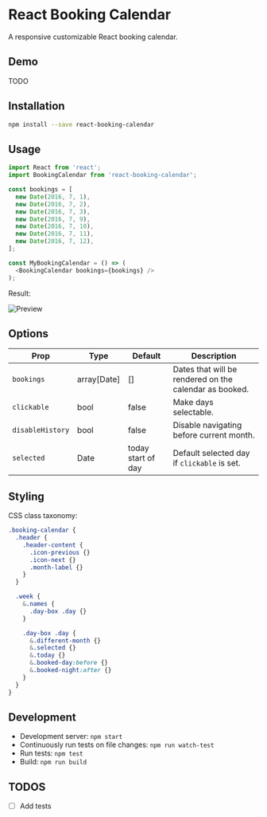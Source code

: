 # React Booking Calendar

A responsive customizable React booking calendar.

## Demo

TODO

## Installation

```bash
npm install --save react-booking-calendar
```

## Usage

```js
import React from 'react';
import BookingCalendar from 'react-booking-calendar';

const bookings = [
  new Date(2016, 7, 1),
  new Date(2016, 7, 2),
  new Date(2016, 7, 3),
  new Date(2016, 7, 9),
  new Date(2016, 7, 10),
  new Date(2016, 7, 11),
  new Date(2016, 7, 12),
];

const MyBookingCalendar = () => (
  <BookingCalendar bookings={bookings} />
);
```

Result:

![Preview](https://github.com/kristijanbambir/react-booking-calendar/blob/master/preview.png?raw=true)

## Options

| Prop             | Type        | Default            | Description                                            |
| ---------------- | ----------- | ------------------ | ------------------------------------------------------ |
| `bookings`       | array[Date] | []                 | Dates that will be rendered on the calendar as booked. |
| `clickable`      | bool        | false              | Make days selectable.                                  |
| `disableHistory` | bool        | false              | Disable navigating before current month.               |
| `selected`       | Date        | today start of day | Default selected day if `clickable` is set.            |

## Styling

CSS class taxonomy:

```sass
.booking-calendar {
  .header {
    .header-content {
      .icon-previous {}
      .icon-next {}
      .month-label {}
    }
  }

  .week {
    &.names {
      .day-box .day {}
    }

    .day-box .day {
      &.different-month {}
      &.selected {}
      &.today {}
      &.booked-day:before {}
      &.booked-night:after {}
    }
  }
}
```

## Development

* Development server: `npm start`
* Continuously run tests on file changes: `npm run watch-test`
* Run tests: `npm test`
* Build: `npm run build`

## TODOS

- [ ] Add tests
